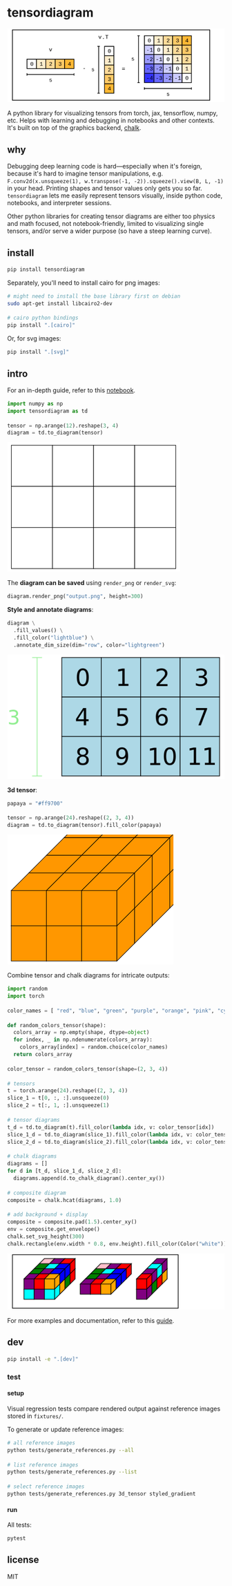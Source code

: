 # tensordiagram

![example diagram](doc/imgs/header.png)

A python library for visualizing tensors from torch, jax, tensorflow, numpy, etc. Helps with learning and debugging in notebooks and other contexts. It's built on top of the graphics backend, [chalk](https://chalk-diagrams.github.io).

## why

Debugging deep learning code is hard—especially when it's foreign, because it's hard to imagine tensor manipulations, e.g. `F.conv2d(x.unsqueeze(1), w.transpose(-1, -2)).squeeze().view(B, L, -1)` in your head. Printing shapes and tensor values only gets you so far. `tensordiagram` lets me easily represent tensors visually, inside python code, notebooks, and interpreter sessions.

Other python libraries for creating tensor diagrams are either too physics and math focused, not notebook-friendly, limited to visualizing single tensors, and/or serve a wider purpose (so have a steep learning curve).  

## install

```bash
pip install tensordiagram
```

Separately, you'll need to install cairo for png images:

```bash
# might need to install the base library first on debian
sudo apt-get install libcairo2-dev

# cairo python bindings
pip install ".[cairo]"
```

Or, for svg images:

```bash
pip install ".[svg]"
```

## intro

For an in-depth guide, refer to this [notebook](https://colab.research.google.com/drive/1GnoRwsFeaPBAYXawVrnQjf_aooR9OUq2?usp=sharing).

```python
import numpy as np
import tensordiagram as td

tensor = np.arange(12).reshape(3, 4)
diagram = td.to_diagram(tensor)
```

![plain 3x4 matrix](doc/imgs/matrix_plain.png)

The **diagram can be saved** using `render_png` or `render_svg`:

```python
diagram.render_png("output.png", height=300)
```

**Style and annotate diagrams**:

```python
diagram \
  .fill_values() \
  .fill_color("lightblue") \
  .annotate_dim_size(dim="row", color="lightgreen")
```

![styled 3x4 matrix](doc/imgs/matrix_styled.png)

**3d tensor**:

```python
papaya = "#ff9700"

tensor = np.arange(24).reshape((2, 3, 4))
diagram = td.to_diagram(tensor).fill_color(papaya)
```

![3d tensor](doc/imgs/tensor_3d.png)

Combine tensor and chalk diagrams for intricate outputs: 

```python
import random
import torch

color_names = [ "red", "blue", "green", "purple", "orange", "pink", "cyan"]

def random_colors_tensor(shape):
  colors_array = np.empty(shape, dtype=object)
  for index, _ in np.ndenumerate(colors_array):
    colors_array[index] = random.choice(color_names)
  return colors_array

color_tensor = random_colors_tensor(shape=(2, 3, 4))

# tensors
t = torch.arange(24).reshape((2, 3, 4))
slice_1 = t[0, :, :].unsqueeze(0)
slice_2 = t[:, 1, :].unsqueeze(1)

# tensor diagrams
t_d = td.to_diagram(t).fill_color(lambda idx, v: color_tensor[idx])
slice_1_d = td.to_diagram(slice_1).fill_color(lambda idx, v: color_tensor[idx])
slice_2_d = td.to_diagram(slice_2).fill_color(lambda idx, v: color_tensor[idx[0], 1, idx[2]])

# chalk diagrams
diagrams = []
for d in [t_d, slice_1_d, slice_2_d]:
  diagrams.append(d.to_chalk_diagram().center_xy())

# composite diagram
composite = chalk.hcat(diagrams, 1.0)

# add background + display
composite = composite.pad(1.5).center_xy()
env = composite.get_envelope()
chalk.set_svg_height(300)
chalk.rectangle(env.width * 0.8, env.height).fill_color(Color("white")) + composite.translate(dx=env.width * 0.1, dy=0)
```

![complex diagram](doc/imgs/complex_diagram.png)


For more examples and documentation, refer to this [guide](https://colab.research.google.com/drive/1GnoRwsFeaPBAYXawVrnQjf_aooR9OUq2?usp=sharing).

## dev

```bash
pip install -e ".[dev]"
```

### test

#### setup

Visual regression tests compare rendered output against reference images stored in `fixtures/`.

To generate or update reference images:

```bash
# all reference images
python tests/generate_references.py --all

# list reference images
python tests/generate_references.py --list

# select reference images
python tests/generate_references.py 3d_tensor styled_gradient
```

#### run

All tests:

```bash
pytest
```

## license

MIT
